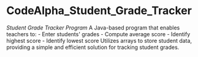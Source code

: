 # CodeAlpha_Student_Grade_Tracker
*Student Grade Tracker Program*  A Java-based program that enables teachers to:  - Enter students' grades - Compute average score - Identify highest score - Identify lowest score  Utilizes arrays to store student data, providing a simple and efficient solution for tracking student grades.
